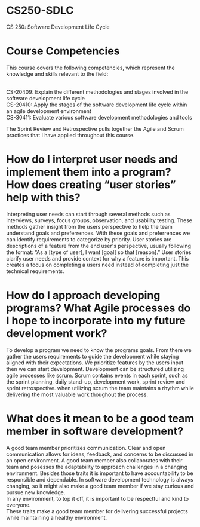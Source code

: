 # CS250-SDLC
CS 250: Software Development Life Cycle

# Course Competencies
This course covers the following competencies, which represent the knowledge and skills relevant to the field:

<br/>CS-20409: Explain the different methodologies and stages involved in the software development life cycle
<br/>CS-20410: Apply the stages of the software development life cycle within an agile development environment
<br/>CS-30411: Evaluate various software development methodologies and tools

The Sprint Review and Retrospective pulls together the Agile and Scrum practices that I have applied throughout this course.

# How do I interpret user needs and implement them into a program? How does creating “user stories” help with this?
Interpreting user needs can start through several methods such as interviews, surveys, focus groups, observation, and usability testing.
These methods gather insight from the users perspective to help the team understand goals and preferrences. 
With these goals and preferrences we can identify requirements to categorize by priority.
User stories are descriptions of a feature from the end user's perspective, usually following the format: “As a [type of user], I want [goal] so that [reason].”
User stories clarify user needs and provide context for why a feature is important. 
This creates a focus on completing a users need instead of completing just the technical requirements.

# How do I approach developing programs? What Agile processes do I hope to incorporate into my future development work?
To develop a program we need to know the programs goals. 
From there we gather the users requirements to guide the development while staying aligned with their expectations.
We prioritize features by the users input then we can start development.
Development can be structured utilizing agile processes like scrum.
Scrum contains events in each sprint, such as the sprint planning, daily stand-up, development work, sprint review and sprint retrospective.
when utilizing scrum the team maintains a rhythm while delivering the most valuable work thoughout the process.

# What does it mean to be a good team member in software development?
A good team member prioritizes communication. Clear and open communication allows for ideas, feedback, and concerns to be discussed in an open environment.
A good team member also collaborates with their team and posesses the adaptability to approach challenges in a changing environment.
Besides those traits it is important to have accountability to be responsible and dependable. In software development technology is always changing, so it might also make a good team member if we stay curious and pursue new knowledge. <br/>
In any environment, to top it off, it is important to be respectful and kind to everyone.<br/>
These traits make a good team member for delivering successful projects while maintaining a healthy environment.
